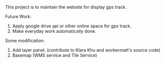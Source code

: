 This project is to maintain the website for display gps track.

Future Work:
  1. Apply google drive api or other online space for gpx track.
  2. Make everyday work automatically done.
  
Some modification:
  1. Add layer panel. (contribute to Klara Khu and workermatt's source code)
  2. Basemap (WMS service and Tile Service)
